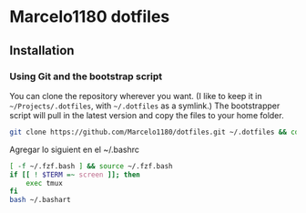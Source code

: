 # Marcelo1180 dotfiles

## Installation

### Using Git and the bootstrap script

You can clone the repository wherever you want. (I like to keep it in `~/Projects/.dotfiles`, with `~/.dotfiles` as a symlink.) The bootstrapper script will pull in the latest version and copy the files to your home folder.

```bash
git clone https://github.com/Marcelo1180/dotfiles.git ~/.dotfiles && cd ~/.dotfiles && source bootstrap.sh
```

Agregar lo siguient en el ~/.bashrc
```bash
[ -f ~/.fzf.bash ] && source ~/.fzf.bash
if [[ ! $TERM =~ screen ]]; then
    exec tmux
fi
bash ~/.bashart
```
